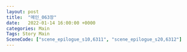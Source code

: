 ```yaml
---
layout: post
title:  "메인_063장"
date:   2022-01-14 16:00:00 +0000
categories: Main
Tags: Story Main
SceneCode: ["scene_epilogue_s10,6311", "scene_epilogue_s20,6312"]
---
```

